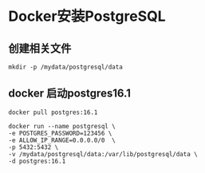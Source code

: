# Docker安装PostgreSQL

## 创建相关文件

```shell:no-line-numbers
mkdir -p /mydata/postgresql/data
```

## docker 启动postgres16.1

```shell:no-line-numbers
docker pull postgres:16.1

docker run --name postgresql \
-e POSTGRES_PASSWORD=123456 \
-e ALLOW_IP_RANGE=0.0.0.0/0  \
-p 5432:5432 \
-v /mydata/postgresql/data:/var/lib/postgresql/data \
-d postgres:16.1
```